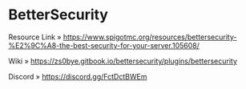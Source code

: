 # BetterSecurity
Resource Link » https://www.spigotmc.org/resources/bettersecurity-%E2%9C%A8-the-best-security-for-your-server.105608/

Wiki » https://zs0bye.gitbook.io/bettersecurity/plugins/bettersecurity

Discord » https://discord.gg/FctDctBWEm 

